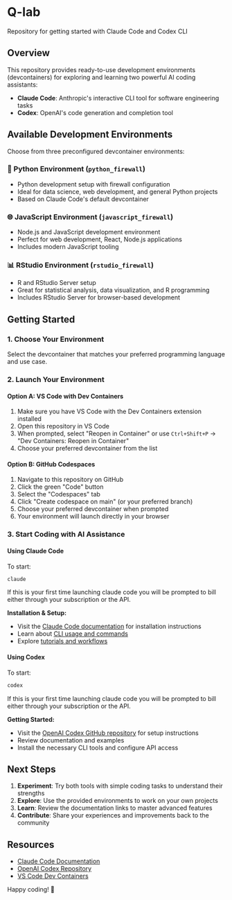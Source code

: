 # Q-lab

Repository for getting started with Claude Code and Codex CLI

## Overview

This repository provides ready-to-use development environments (devcontainers) for exploring and learning two powerful AI coding assistants:

- **Claude Code**: Anthropic's interactive CLI tool for software engineering tasks
- **Codex**: OpenAI's code generation and completion tool

## Available Development Environments

Choose from three preconfigured devcontainer environments:

### 🐍 Python Environment (`python_firewall`)

- Python development setup with firewall configuration
- Ideal for data science, web development, and general Python projects
- Based on Claude Code's default devcontainer

### 🌐 JavaScript Environment (`javascript_firewall`)

- Node.js and JavaScript development environment
- Perfect for web development, React, Node.js applications
- Includes modern JavaScript tooling

### 📊 RStudio Environment (`rstudio_firewall`)

- R and RStudio Server setup
- Great for statistical analysis, data visualization, and R programming
- Includes RStudio Server for browser-based development

## Getting Started

### 1. Choose Your Environment

Select the devcontainer that matches your preferred programming language and use case.

### 2. Launch Your Environment

#### Option A: VS Code with Dev Containers

1. Make sure you have VS Code with the Dev Containers extension installed
2. Open this repository in VS Code
3. When prompted, select "Reopen in Container" or use `Ctrl+Shift+P` → "Dev Containers: Reopen in Container"
4. Choose your preferred devcontainer from the list

#### Option B: GitHub Codespaces

1. Navigate to this repository on GitHub
2. Click the green "Code" button
3. Select the "Codespaces" tab
4. Click "Create codespace on main" (or your preferred branch)
5. Choose your preferred devcontainer when prompted
6. Your environment will launch directly in your browser

### 3. Start Coding with AI Assistance

#### Using Claude Code

To start:

```bash
claude
```

If this is your first time launching claude code you will be prompted to bill either through your subscription or the API.

**Installation & Setup:**

- Visit the [Claude Code documentation](https://docs.anthropic.com/en/docs/claude-code/overview) for installation instructions
- Learn about [CLI usage and commands](https://docs.anthropic.com/en/docs/claude-code/cli-usage)
- Explore [tutorials and workflows](https://docs.anthropic.com/en/docs/claude-code/tutorials)

#### Using Codex

To start:

```bash
codex
```

If this is your first time launching claude code you will be prompted to bill either through your subscription or the API.

**Getting Started:**

- Visit the [OpenAI Codex GitHub repository](https://github.com/openai/codex) for setup instructions
- Review documentation and examples
- Install the necessary CLI tools and configure API access

## Next Steps

1. **Experiment**: Try both tools with simple coding tasks to understand their strengths
2. **Explore**: Use the provided environments to work on your own projects
3. **Learn**: Review the documentation links to master advanced features
4. **Contribute**: Share your experiences and improvements back to the community

## Resources

- [Claude Code Documentation](https://docs.anthropic.com/en/docs/claude-code)
- [OpenAI Codex Repository](https://github.com/openai/codex)
- [VS Code Dev Containers](https://code.visualstudio.com/docs/devcontainers/containers)

Happy coding! 🚀
